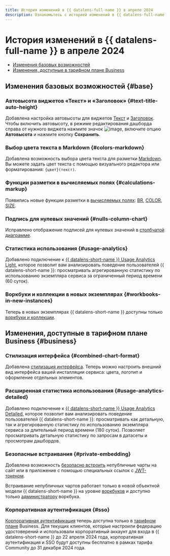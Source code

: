 ```yaml
---
title: История изменений в {{ datalens-full-name }} в апреле 2024
description: Ознакомьтесь с историей изменений в {{ datalens-full-name }} за апрель 2024.
---
```


# История изменений в {{ datalens-full-name }} в апреле 2024


* [Изменения базовых возможностей](#base)
* [Изменения, доступные в тарифном плане Business](#business)

## Изменения базовых возможностей {#base}


### Автовысота виджетов «Текст» и «Заголовок» {#text-title-auto-height}

Добавлена настройка автовысоты для виджетов [Текст](../dashboard/widget.md#text) и [Заголовок](../dashboard/widget.md#title). Чтобы включить автовысоту, в режиме редактирования дашборда справа от нужного виджета нажмите значок ![image](../../_assets/console-icons/gear.svg), включите опцию **Автовысота** и нажмите кнопку **Сохранить**.

### Выбор цвета текста в Markdown {#colors-markdown}

Добавлена возможность выбора цвета текста для разметки [Markdown](../dashboard/markdown.md#text-color). Вы можете задать цвет текста с помощью визуального редактора или форматирования: `{цвет}(текст)`.

### Функции разметки в вычисляемых полях {#calculations-markup}

Появились новые функции разметки в [вычисляемых полях](../concepts/calculations/index.md): [BR](../function-ref/BR.md), [COLOR](../function-ref/COLOR.md), [SIZE](../function-ref/SIZE.md).


### Подпись для нулевых значений {#nulls-column-chart}

Исправлено отображение подписей для нулевых значений в [столбчатой диаграмме](../visualization-ref/column-chart.md).


### Статистика использования {#usage-analytics}

Добавлено подключение к [{{ datalens-short-name }} Usage Analytics Light](../operations/connection/create-usage-tracking.md), которое позволит вам анализировать поведение пользователей {{ datalens-short-name }}: просматривать агрегированную статистику по использованию экземпляра сервиса за ограниченный период времени (60 суток).

### Воркбуки и коллекции в новых экземплярах {#workbooks-in-new-instances}

Теперь в новых экземплярах {{ datalens-short-name }} доступны только [воркбуки и коллекции](../workbooks-collections/index.md#enable-workbooks).

## Изменения, доступные в тарифном плане Business {#business}

### Стилизация интерфейса {#combined-chart-format}

Добавлена [стилизация интерфейса](../settings/ui-customization.md). Теперь можно настроить внешний вид интерфейса вашей инсталляции сервиса: цвета, логотип и оформление отдельных элементов.

### Расширенная статистика использования {#usage-analytics-detailed}

Добавлено подключение к [{{ datalens-short-name }} Usage Analytics Detailed](../operations/connection/create-usage-tracking.md), которое позволит вам анализировать поведение пользователей {{ datalens-short-name }}: просматривать как детальную, так и агрегированную статистику по использованию экземпляра сервиса за длительный период времени (180 суток). Позволяет просматривать детальную статистику по запросам в датасеты и просмотрам дашбордов.

### Безопасные встраивания {#private-embedding}

Добавлена возможность [безопасно встроить](../security/private-embedded-objects.md) непубличные чарты на сайт или в приложение с помощью специальных ссылок с [JWT-токеном](https://ru.wikipedia.org/wiki/JSON_Web_Token).

Встраивание непубличных чартов работает только в новой объектной модели {{ datalens-short-name }} на уровне [воркбуков](../workbooks-collections/index.md) и доступно только [администратору](../security/roles.md#datalens-workbooks-admin) воркбука.

### Корпоративная аутентификация {#sso}

[Корпоративная аутентификация](../security/add-new-user.md#federated-user) теперь доступна только в [тарифном плане](../pricing.md#service-plans) Business. Для текущих клиентов, которые настроили федерацию удостоверений и использовали корпоративный аккаунт для входа в {{ datalens-short-name }} до 22 апреля 2024 года, корпоративная аутентификация и SSO будут доступны бесплатно в рамках тарифа Community до 31 декабря 2024 года.

